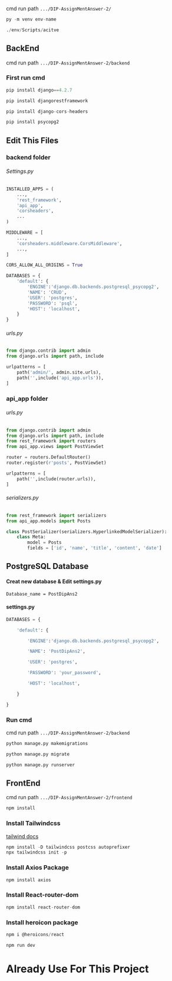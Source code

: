 
cmd run path   ```.../DIP-AssignMentAnswer-2/```
``` python
py -m venv env-name

./env/Scripts/acitve
```


## BackEnd
cmd run path   ```.../DIP-AssignMentAnswer-2/backend```
### First run cmd
```python
pip install django==4.2.7

pip install djangorestframework

pip install django-cors-headers

pip install psycopg2
```

## Edit This Files

### backend folder

###### Settings.py
```python
INSTALLED_APPS = (
    ...,
    'rest_framework',
    'api_app',
    'corsheaders',
    ...
)
```

```python
MIDDLEWARE = [
    ...,
    'corsheaders.middleware.CorsMiddleware',
    ...,
]
```


```python
CORS_ALLOW_ALL_ORIGINS = True
```

```python
DATABASES = {
    'default': {
        'ENGINE':'django.db.backends.postgresql_psycopg2',
        'NAME': 'CRUD',
        'USER': 'postgres',
        'PASSWORD': 'psql',
        'HOST': 'localhost',
    }
}
```

###### urls.py
```python
from django.contrib import admin
from django.urls import path, include

urlpatterns = [
    path('admin/', admin.site.urls),
    path('',include('api_app.urls')),
]
```

### api_app folder

###### urls.py
```python
from django.contrib import admin
from django.urls import path, include
from rest_framework import routers
from api_app.views import PostViewSet

router = routers.DefaultRouter()
router.register(r'posts', PostViewSet)

urlpatterns = [
    path('',include(router.urls)),
]
```

###### serializers.py
```python
from rest_framework import serializers
from api_app.models import Posts

class PostSerializer(serializers.HyperlinkedModelSerializer):
    class Meta:
        model = Posts
        fields = ['id', 'name', 'title', 'content', 'date']
```




## PostgreSQL Database
#### Creat new database & Edit settings.py
```
Database_name = PostDipAns2
```

#### settings.py
```python
DATABASES = {

    'default': {

        'ENGINE':'django.db.backends.postgresql_psycopg2',

        'NAME': 'PostDipAns2',

        'USER': 'postgres',

        'PASSWORD': 'your_password',

        'HOST': 'localhost',

    }

}
```

### Run cmd
cmd run path   ```.../DIP-AssignMentAnswer-2/backend```
```python
python manage.py makemigrations

python manage.py migrate

python manage.py runserver
```


## FrontEnd

cmd run path   ```.../DIP-AssignMentAnswer-2/frontend```

```javascript
npm install
```

### Install Tailwindcss

[tailwind docs](https://tailwindcss.com/docs/guides/vite)

```javascript
npm install -D tailwindcss postcss autoprefixer
npx tailwindcss init -p
```

### Install Axios Package
```javascript
npm install axios
```

### Install React-router-dom
```javascript
npm install react-router-dom
```

### Install heroicon package
```javascript
npm i @heroicons/react
```


```javascript
npm run dev
```

# Already Use For This Project
